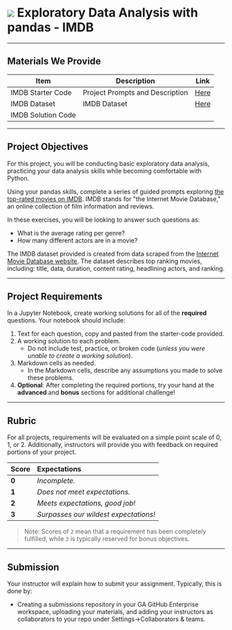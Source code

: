 # ![](https://ga-dash.s3.amazonaws.com/production/assets/logo-9f88ae6c9c3871690e33280fcf557f33.png) Exploratory Data Analysis with pandas - IMDB

---

## Materials We Provide

| Item | Description | Link |
| --- | --- | --- |
| IMDB Starter Code | Project Prompts and Description | [Here](./imdb.ipynb) |
| IMDB Dataset | IMDB Dataset | [Here](./data/imdb_1000.csv) |
| IMDB Solution Code | |

---

## Project Objectives
For this project, you will be conducting basic exploratory data analysis, practicing your data analysis skills while becoming comfortable with Python.

Using your pandas skills, complete a series of guided prompts exploring [the top-rated movies on IMDB](./data/imdb_1000.csv). IMDB stands for "the Internet Movie Database," an online collection of film information and reviews.
 
In these exercises, you will be looking to answer such questions as: 

- What is the average rating per genre?
- How many different actors are in a movie?

The IMDB dataset provided is created from data scraped from the [Internet Movie Database website](https://www.imdb.com). The dataset describes top ranking movies, including: title, data, duration, content rating, headlining actors, and ranking.

---

## Project Requirements

In a Jupyter Notebook, create working solutions for all of the **required** questions. Your notebook should include:

1. Text for each question, copy and pasted from the starter-code provided.
2. A working solution to each problem.
   - Do not include test, practice, or broken code (*unless you were unable to create a working solution*).
3. Markdown cells as needed.
   - In the Markdown cells, describe any assumptions you made to solve these problems.
4. **Optional**: After completing the required portions, try your hand at the **advanced** and **bonus** sections for additional challenge!

---

## Rubric

For all projects, requirements will be evaluated on a simple point scale of 0, 1, or 2. Additionally, instructors will provide you with feedback on required portions of your project.

Score | Expectations
:--- | :---
**0** | _Incomplete._
**1** | _Does not meet expectations._
**2** | _Meets expectations, good job!_
**3** | _Surpasses our wildest expectations!_

> Note: Scores of `2` mean that a requirement has been completely fulfilled, while `3` is typically reserved for bonus objectives.


---

## Submission

Your instructor will explain how to submit your assignment. Typically, this is done by:

 - Creating a submissions repository in your GA GitHub Enterprise workspace, uploading your materials, and adding your instructors as collaborators to your repo under Settings->Collaborators & teams.
